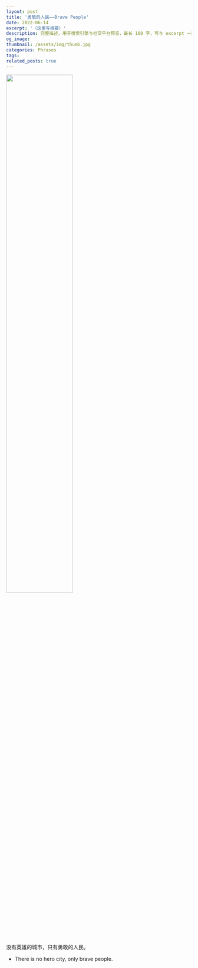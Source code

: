 ```yaml
---
layout: post
title: '勇敢的人民——Brave People'
date: 2022-06-14
excerpt: '（这里写摘要）'
description: 完整描述，用于搜索引擎与社交平台预览，最长 160 字，可与 excerpt 一致
og_image: 
thumbnail: /assets/img/thumb.jpg
categories: Phrases
tags: 
related_posts: true
---
```


<img src="{{ '/assets/img/blog/xxxxxxxx' | relative_url }}" style="width:60%;">

没有英雄的城市，只有勇敢的人民。

- There is no hero city, only brave people.